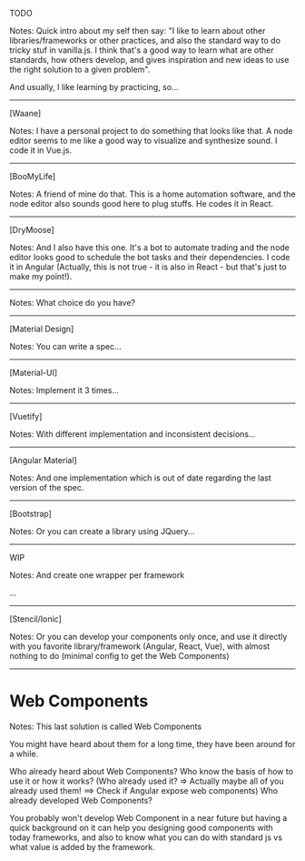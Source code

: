 TODO

Notes:
Quick intro about my self then say: "I like to learn about other libraries/frameworks or other practices, and also the standard way to do tricky stuf in vanilla.js. I think that's a good way to learn what are other standards, how others develop, and gives inspiration and new ideas to use the right solution to a given problem".

And usually, I like learning by practicing, so...

---

[Waane]

Notes:
I have a personal project to do something that looks like that. A node editor seems to me like a good way to visualize and synthesize sound. I code it in Vue.js.

---

[BooMyLife]

Notes:
A friend of mine do that. This is a home automation software, and the node editor also sounds good here to plug stuffs. He codes it in React.

---

[DryMoose]

Notes:
And I also have this one. It's a bot to automate trading and the node editor looks good to schedule the bot tasks and their dependencies. I code it in Angular (Actually, this is not true - it is also in React - but that's just to make my point!).

---

Notes:
What choice do you have?

---

[Material Design]

Notes:
You can write a spec...

---

[Material-UI]

Notes:
Implement it 3 times...

---

[Vuetify]

Notes:
With different implementation and inconsistent decisions...

---

[Angular Material]

Notes:
And one implementation which is out of date regarding the last version of the spec.

---

[Bootstrap]

Notes:
Or you can create a library using JQuery...

---

WIP

Notes:
And create one wrapper per framework

...

---

[Stencil/Ionic]

Notes:
Or you can develop your components only once, and use it directly with you favorite library/framework (Angular, React, Vue), with almost nothing to do (minimal config to get the Web Components)

---

# Web Components

Notes:
This last solution is called Web Components

You might have heard about them for a long time, they have been around for a while.

Who already heard about Web Components?
Who know the basis of how to use it or how it works?
(Who already used it? => Actually maybe all of you already used them! ==> Check if Angular expose web components)
Who already developed Web Components?

You probably won't develop Web Component in a near future but having a quick background on it can help you designing good components with today frameworks, and also to know what you can do with standard js vs what value is added by the framework.